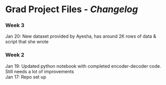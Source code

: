 # Grad Project Files - *Changelog*
### Week 3
Jan 20: New dataset provided by Ayesha, has around 2K rows of data & script that she wrote 
### Week 2
Jan 19: Updated python notebook with completed encoder-decoder code. Still needs a lot of improvements   
Jan 17: Repo set up
